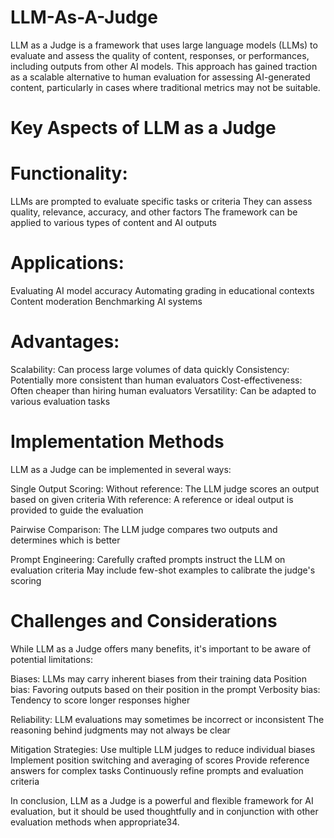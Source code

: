 # LLM-As-A-Judge
LLM as a Judge is a framework that uses large language models (LLMs) to evaluate and assess the quality of content, responses, or performances, including outputs from other AI models. This approach has gained traction as a scalable alternative to human evaluation for assessing AI-generated content, particularly in cases where traditional metrics may not be suitable.

# Key Aspects of LLM as a Judge

# Functionality:
LLMs are prompted to evaluate specific tasks or criteria
They can assess quality, relevance, accuracy, and other factors
The framework can be applied to various types of content and AI outputs

# Applications:
Evaluating AI model accuracy
Automating grading in educational contexts
Content moderation
Benchmarking AI systems

# Advantages:
Scalability: Can process large volumes of data quickly
Consistency: Potentially more consistent than human evaluators
Cost-effectiveness: Often cheaper than hiring human evaluators
Versatility: Can be adapted to various evaluation tasks

# Implementation Methods
LLM as a Judge can be implemented in several ways:

Single Output Scoring:
Without reference: The LLM judge scores an output based on given criteria
With reference: A reference or ideal output is provided to guide the evaluation

Pairwise Comparison:
The LLM judge compares two outputs and determines which is better

Prompt Engineering:
Carefully crafted prompts instruct the LLM on evaluation criteria
May include few-shot examples to calibrate the judge's scoring

# Challenges and Considerations
While LLM as a Judge offers many benefits, it's important to be aware of potential limitations:

Biases:
LLMs may carry inherent biases from their training data
Position bias: Favoring outputs based on their position in the prompt
Verbosity bias: Tendency to score longer responses higher

Reliability:
LLM evaluations may sometimes be incorrect or inconsistent
The reasoning behind judgments may not always be clear

Mitigation Strategies:
Use multiple LLM judges to reduce individual biases
Implement position switching and averaging of scores
Provide reference answers for complex tasks
Continuously refine prompts and evaluation criteria

In conclusion, LLM as a Judge is a powerful and flexible framework for AI evaluation, but it should be used thoughtfully and in conjunction with other evaluation methods when appropriate34.

